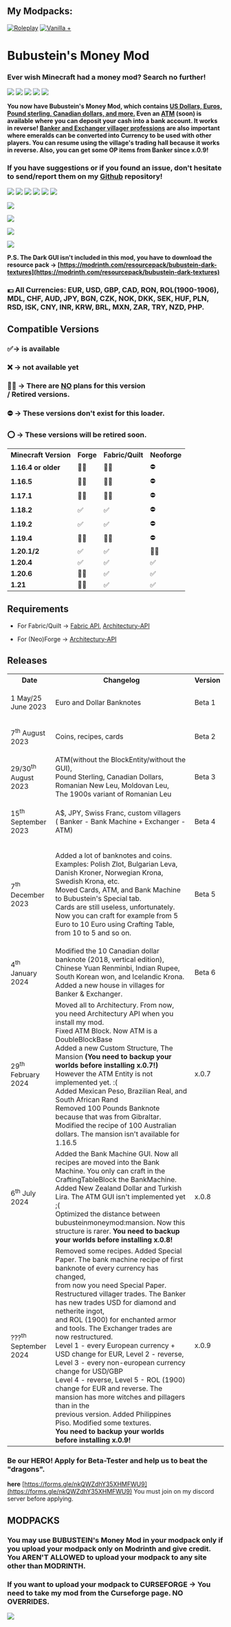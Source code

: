## My Modpacks:
[![Roleplay](https://wsrv.nl/?url=https%3A%2F%2Fus-east-1.tixte.net%2Fuploads%2Fbubustein.tixte.co%2Froleplay_vector.svg&n=-1)](https://modrinth.com/modpack/bubustein)
[![Vanilla +](https://wsrv.nl/?url=https%3A%2F%2Fus-east-1.tixte.net%2Fuploads%2Fbubustein.tixte.co%2Fvanilla1_vector.svg&n=-1)](https://modrinth.com/modpack/bubusteins-vanilla)

# Bubustein's Money Mod

### Ever wish Minecraft had a money mod? Search no further!

<a href="https://modrinth.com/mod/bubustein-money/versions?l=fabric"><img src="https://wsrv.nl/?url=https%3A%2F%2Fcdn.jsdelivr.net%2Fnpm%2F%40intergrav%2Fdevins-badges%403%2Fassets%2Fcozy%2Fsupported%2Ffabric_vector.svg&n=-1"></a>
<a href="https://modrinth.com/mod/bubustein-money/versions?l=quilt"><img src="https://wsrv.nl/?url=https%3A%2F%2Fcdn.jsdelivr.net%2Fnpm%2F%40intergrav%2Fdevins-badges%403%2Fassets%2Fcozy%2Fsupported%2Fquilt_vector.svg&n=-1"></a>
<a href="https://modrinth.com/mod/bubustein-money/versions?l=neoforge"><img src="https://wsrv.nl/?url=https%3A%2F%2Fus-east-1.tixte.net%2Fuploads%2Fbubustein.tixte.co%2Fneoforge_vector.svg&n=-1"></a>
<a href="https://modrinth.com/mod/bubustein-money/versions?l=forge"><img src="https://wsrv.nl/?url=https%3A%2F%2Fcdn.jsdelivr.net%2Fnpm%2F%40intergrav%2Fdevins-badges%403%2Fassets%2Fcozy%2Fsupported%2Fforge_vector.svg&n=-1"></a>
<a href="https://modrinth.com/mod/bubustein-money"><img src="https://wsrv.nl/?url=https%3A%2F%2Fcdn.jsdelivr.net%2Fnpm%2F%40intergrav%2Fdevins-badges%403%2Fassets%2Fcozy%2Favailable%2Fmodrinth_vector.svg&n=-1"></a>


**You now have Bubustein's Money Mod, which contains <u>US Dollars, Euros, Pound sterling, Canadian dollars, and more.</u> Even an <u>ATM</u> (soon) is available where you can deposit your cash into a bank account. It works in reverse! <u>Banker and Exchanger villager professions</u> are also important where emeralds can be converted into Currency to be used with other players. You can resume using the village's trading hall because it works in reverse. Also, you can get some OP items from Banker since x.0.9!**

### If you have suggestions or if you found an issue, don't hesitate to send/report them on my <u>Github</u> repository!

<a href="https://patreon.com/bubustein" target="_blank"><img src="https://wsrv.nl/?url=https%3A%2F%2Fcdn.jsdelivr.net%2Fnpm%2F%40intergrav%2Fdevins-badges%403%2Fassets%2Fcozy%2Fdonate%2Fpatreon-singular_vector.svg&n=-1"></a>
<a href="https://ko-fi.com/bubustein" target="_blank"><img src="https://wsrv.nl/?url=https%3A%2F%2Fcdn.jsdelivr.net%2Fnpm%2F%40intergrav%2Fdevins-badges%403%2Fassets%2Fcozy%2Fdonate%2Fkofi-singular_vector.svg&n=-1"></a>
<a href="https://github.com/BUBUSTEIN13/bubustein-money" target="_blank"><img src="https://wsrv.nl/?url=https%3A%2F%2Fcdn.jsdelivr.net%2Fnpm%2F%40intergrav%2Fdevins-badges%403%2Fassets%2Fcozy%2Favailable%2Fgithub_vector.svg&n=-1"></a>
<a href="https://dsc.gg/bubustein" target="_blank"><img src="https://wsrv.nl/?url=https%3A%2F%2Fcdn.jsdelivr.net%2Fnpm%2F%40intergrav%2Fdevins-badges%403%2Fassets%2Fcozy%2Fsocial%2Fdiscord-plural_vector.svg&n=-1"></a>
<a href="https://wiki.bubustein.tk" target="_blank"><img src="https://wsrv.nl/?url=https%3A%2F%2Fcdn.jsdelivr.net%2Fnpm%2F%40intergrav%2Fdevins-badges%403%2Fassets%2Fcozy%2Fdocumentation%2Fgitbook_vector.svg&n=-1"></a>
<a href="https://bubustein.tk" target="_blank"><img src="https://wsrv.nl/?url=https%3A%2F%2Fcdn.jsdelivr.net%2Fnpm%2F%40intergrav%2Fdevins-badges%403%2Fassets%2Fcozy%2Fdocumentation%2Fwebsite_vector.svg&n=-1"></a>


![](https://cdn.modrinth.com/data/QzlWq3M9/images/8dd5f180e341a1777cfab40dfefc7fdd94025f54.png)

![](https://cdn.modrinth.com/data/QzlWq3M9/images/ab8e1e84682685f55246101421ab97ae328188f3.png)

![](https://cdn.modrinth.com/data/QzlWq3M9/images/8707128220dcba47a5537aec6c8affeea1e1d074.png)

![](https://cdn.modrinth.com/data/QzlWq3M9/images/14433fa779767c43b99a1937a75664a069ebb526.png)

**P.S. The Dark GUI isn't included in this mod, you have to download the resource pack
-> [https://modrinth.com/resourcepack/bubustein-dark-textures](https://modrinth.com/resourcepack/bubustein-dark-textures)**

### 💶 All Currencies: EUR, USD, GBP, CAD, RON, ROL(1900-1906), MDL, CHF, AUD, JPY, BGN, CZK, NOK, DKK, SEK, HUF, PLN, RSD, ISK, CNY, INR, KRW, BRL, MXN, ZAR, TRY, NZD, PHP.

## Compatible Versions
### ✅-> is available <br>
### ❌ -> not available yet<br>
### 🙅🏻 -> There are <u>NO</u> plans for this version<br>/ Retired versions.
### ⛔ -> These versions don't exist for this loader.<br>
### ⭕ -> These versions will be retired soon.
<table>
  <tr>
    <th><b>Minecraft Version</b></th>
    <th><b>Forge</b></th>
    <th><b>Fabric/Quilt</b></th>
    <th><b>Neoforge</b></th>
  </tr>
<tr>
    <td><b> 1.16.4 or older</b></td>
    <td>🙅🏻</td>
    <td>🙅🏻</td>
    <td>⛔</td></tr><tr>
  <tr>
    <td><b> 1.16.5</b></td>
    <td>🙅🏻</td>
    <td>🙅🏻</td>
    <td>⛔</td></tr><tr>
<td><b> 1.17.1</b></td>
    <td>🙅🏻</td>
    <td>🙅🏻</td>
    <td>⛔</td></tr>
  <tr>
<td><b>1.18.2</b></td>
    <td>✅</td>
    <td>✅</td>
    <td>⛔</td></tr>
<tr><td><b>1.19.2</b></td>
    <td>✅</td>
    <td>✅</td>
    <td>⛔</td></tr>
<tr><td><b>1.19.4</b></td>
    <td>🙅🏻</td>
    <td>🙅🏻</td>
    <td>⛔</td></tr>
<tr><td><b>1.20.1/2</b></td>
    <td>✅</td>
    <td>✅</td>
    <td>🙅🏻</td></tr>
<tr><td><b>1.20.4</b></td>
    <td>✅</td>
    <td>✅</td>
    <td>✅</td>
  </tr>
<tr><td><b>1.20.6</b></td>
    <td>🙅🏻</td>
    <td>✅</td>
    <td>✅</td>
</tr>
<tr><td><b>1.21</b></td>
  <td>🙅🏻</td>
  <td>✅</td>
  <td>✅</td>
</tr>
</table> 

## <b>Requirements</b>
- For Fabric/Quilt -> <a href="https://modrinth.com/mod/fabric-api">Fabric API</a>, [Architectury-API](https://modrinth.com/mod/architectury-api)

- For (Neo)Forge -> [Architectury-API](https://modrinth.com/mod/architectury-api)
  

## Releases

 <table>
  <tr>
    <th>Date</th>
    <th>Changelog</th>
    <th>Version</th>
  </tr>
  <tr>
    <td><p> 1 May/25 June 2023 </p></td>
    <td>Euro and Dollar Banknotes</td>
    <td>Beta 1</td>
  </tr>
  <tr>
  <td><p> 7<sup>th</sup> August 2023 </p></td>
    <td>Coins, recipes, cards</td>
    <td>Beta 2</td>
  </tr>
<tr>
  <td><p> 29/30<sup>th</sup> August 2023 </p></td>
    <td>ATM(without the BlockEntity/without the GUI), <br> Pound Sterling, Canadian Dollars, <br> Romanian New Leu, Moldovan Leu, <br>The 1900s variant of Romanian Leu</td>
    <td>Beta 3</td>
  </tr>
<tr>
  <td><p>15<sup>th</sup> September 2023 </p></td>
    <td><p>A$, JPY, Swiss Franc, custom villagers <br> ( Banker - Bank Machine + Exchanger - ATM)</p></td>
    <td>Beta 4</td>
  </tr>
<tr>
  <td><p>7<sup>th</sup> December 2023 </p></td>
    <td><p>Added a lot of banknotes and coins.<br>
Examples: Polish Zlot, Bulgarian Leva, Danish Kroner, Norwegian Krona, Swedish Krona, etc.
<br> Moved Cards, ATM, and Bank Machine to Bubustein's Special tab.<br>
Cards are still useless, unfortunately.<br>
Now you can craft for example from 5 Euro to 10 Euro using Crafting Table, <br> from 10 to 5 and so on.</p></td>
    <td>Beta 5</td>
  </tr>
<tr>
  <td><p>4<sup>th</sup> January 2024 </p></td>
    <td>Modified the 10 Canadian dollar banknote (2018, vertical edition), Chinese Yuan Renminbi, Indian Rupee, South Korean won, and Icelandic Krona. Added a new house in villages for Banker & Exchanger.</td>
    <td>Beta 6</td>
  </tr>
<tr>
  <td><p>29<sup>th</sup> February 2024</p></td>
    <td>Moved all to Architectury. From now, you need Architectury API when you install my mod. <br> Fixed ATM Block. Now ATM is a DoubleBlockBase <br> Added a new Custom Structure, The Mansion <b>(You need to backup your worlds before installing x.0.7!)</b> <br> However the ATM Entity is not implemented yet. :( <br> Added Mexican Peso, Brazilian Real, and South African Rand <br> Removed 100 Pounds Banknote because that was from Gibraltar. Modified the recipe of 100 Australian dollars. The mansion isn't available for 1.16.5</td>
    <td>x.0.7</td>
  </tr>
   <tr>
     <td><p>6<sup>th</sup> July 2024</p></td>
     <td>Added the Bank Machine GUI. Now all recipes are moved into the Bank Machine. You only can craft in the CraftingTableBlock the BankMachine.<br>
       Added New Zealand Dollar and Turkish Lira. The ATM GUI isn't implemented yet ;( <br>
     Optimized the distance between bubusteinmoneymod:mansion. Now this structure is rarer.
     <b>You need to backup your worlds before installing x.0.8!</b>
     </td>
     <td>x.0.8</td>
   </tr>
    <tr>
    <td><p>???<sup>th</sup> September 2024</p></td>
    <td>Removed some recipes. Added Special Paper. The bank machine recipe of first banknote of every currency has changed,<br>
        from now you need Special Paper. Restructured villager trades. The Banker has new trades USD for diamond and netherite ingot,<br>
        and ROL (1900) for enchanted armor and tools. The Exchanger trades are now restructured. <br>
        Level 1 - every European currency + USD change for EUR, Level 2 - reverse, Level 3 - every non-european currency change for USD/GBP<br>
        Level 4 - reverse, Level 5 - ROL (1900) change for EUR and reverse. The mansion has more witches and pillagers than in the<br> previous
        version. Added Philippines Piso. Modified some textures.<br>
        <b>You need to backup your worlds before installing x.0.9!</b>
</td>
    <td>x.0.9</td>
</tr>
</table> 

### Be our HERO! Apply for Beta-Tester and help us to beat the "dragons".
**here** [https://forms.gle/nkQWZdhY35XHMFWU9](https://forms.gle/nkQWZdhY35XHMFWU9)
You must join on my discord server before applying.

## <b>MODPACKS</b>
### You may use BUBUSTEIN's Money Mod in your modpack only if you upload your modpack only on Modrinth and give credit. You AREN'T ALLOWED to upload your modpack to any site other than MODRINTH.
### If you want to upload your modpack to CURSEFORGE -> You need to take my mod from the Curseforge page. NO OVERRIDES.
<a href="https://www.curseforge.com/minecraft/mc-mods/bubustein-money"><img src="https://wsrv.nl/?url=https%3A%2F%2Fcdn.jsdelivr.net%2Fnpm%2F%40intergrav%2Fdevins-badges%403%2Fassets%2Fcozy%2Favailable%2Fcurseforge_vector.svg&n=-1"></a>
